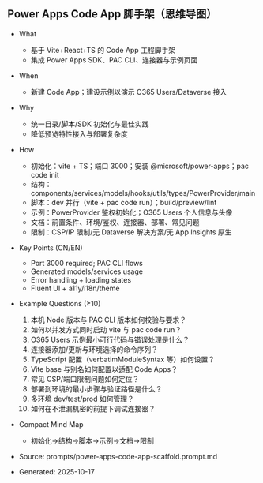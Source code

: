 ## Power Apps Code App 脚手架（思维导图）

- What
  - 基于 Vite+React+TS 的 Code App 工程脚手架
  - 集成 Power Apps SDK、PAC CLI、连接器与示例页面
- When
  - 新建 Code App；建设示例以演示 O365 Users/Dataverse 接入
- Why
  - 统一目录/脚本/SDK 初始化与最佳实践
  - 降低预览特性接入与部署复杂度
- How
  - 初始化：vite + TS；端口 3000；安装 @microsoft/power-apps；pac code init
  - 结构：components/services/models/hooks/utils/types/PowerProvider/main
  - 脚本：dev 并行（vite + pac code run）；build/preview/lint
  - 示例：PowerProvider 鉴权初始化；O365 Users 个人信息与头像
  - 文档：前置条件、环境/鉴权、连接器、部署、常见问题
  - 限制：CSP/IP 限制/无 Dataverse 解决方案/无 App Insights 原生

- Key Points (CN/EN)
  - Port 3000 required; PAC CLI flows
  - Generated models/services usage
  - Error handling + loading states
  - Fluent UI + a11y/i18n/theme

- Example Questions (≥10)
  1) 本机 Node 版本与 PAC CLI 版本如何校验与要求？
  2) 如何以并发方式同时启动 vite 与 pac code run？
  3) O365 Users 示例最小可行代码与错误处理是什么？
  4) 连接器添加/更新与环境选择的命令序列？
  5) TypeScript 配置（verbatimModuleSyntax 等）如何设置？
  6) Vite base 与别名如何配置以适配 Code Apps？
  7) 常见 CSP/端口限制问题如何定位？
  8) 部署到环境的最小步骤与验证路径是什么？
  9) 多环境 dev/test/prod 如何管理？
  10) 如何在不泄漏机密的前提下调试连接器？

- Compact Mind Map
  - 初始化→结构→脚本→示例→文档→限制

- Source: prompts/power-apps-code-app-scaffold.prompt.md
- Generated: 2025-10-17

